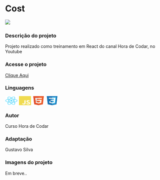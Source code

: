 <h1>Cost</h1>

<img src="https://img.shields.io/badge/STATUS%20-Em%20contru%C3%A7%C3%A3o-yellow"/>

<h3>Descrição do projeto</h3>
<p>Projeto realizado como treinamento em React do canal Hora de Codar, no Youtube</p>

<h3>Acesse o projeto</h3><a href="https://cost-seven.vercel.app/">Clique Aqui</a> 

<div><p><h3>Linguagens</h3></p>

<img align="center" alt="React" height="30" width="40" src="https://raw.githubusercontent.com/devicons/devicon/master/icons/react/react-original.svg">
<img align="center" alt="Js" height="30" width="40" src="https://raw.githubusercontent.com/devicons/devicon/master/icons/javascript/javascript-plain.svg">
<img align="center" alt="HTML" height="30" width="40" src="https://raw.githubusercontent.com/devicons/devicon/master/icons/html5/html5-original.svg">
<img align="center" alt="CSS" height="30" width="40" src="https://raw.githubusercontent.com/devicons/devicon/master/icons/css3/css3-original.svg">
</div>

<p><h3>Autor</h3> Curso Hora de Codar</p>

<p><h3>Adaptação</h3> Gustavo Silva</p>

<h3>Imagens do projeto</h3>
<p>Em breve..</p>
